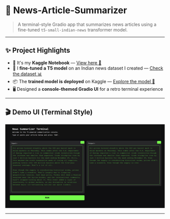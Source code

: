 # 📰 News-Article-Summarizer

> A terminal-style Gradio app that summarizes news articles using a fine-tuned `t5-small-indian-news` transformer model.

---

## ✨ Project Highlights

- 📘 It's my **Kaggle Notebook** — [View here 🚀](https://www.kaggle.com/code/adi2606/news-article-summarizer)
- 🧠 I **fine-tuned a T5 model** on an Indian news dataset I created — [Check the dataset 📊](https://www.kaggle.com/datasets/adi2606/indian-news-2024-2025-summarization)
- 📦 The **trained model is deployed** on Kaggle — [Explore the model 🧰](https://www.kaggle.com/models/adi2606/t5-small-indian-news)
- 🖥️ Designed a **console-themed Gradio UI** for a retro terminal experience


---

## 🎬 Demo UI (Terminal Style)

![Gradio Terminal UI](https://github.com/EchoSingh/News-Article-Summarizer/raw/main/interface-gradio.jpg)

---
